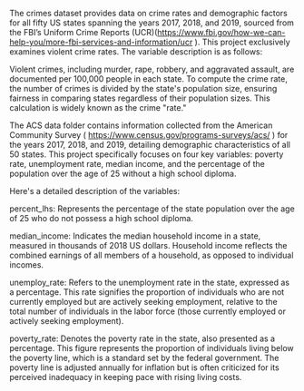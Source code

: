 
The crimes dataset provides data on crime rates and demographic factors for all fifty US states spanning the years 2017, 2018, and 2019, sourced from the FBI’s Uniform Crime Reports (UCR)(https://www.fbi.gov/how-we-can-help-you/more-fbi-services-and-information/ucr ). This project exclusively examines violent crime rates. The variable description is as follows:


Violent crimes, including murder, rape, robbery, and aggravated assault, are documented per 100,000 people in each state. To compute the crime rate, the number of crimes is divided by the state's population size, ensuring fairness in comparing states regardless of their population sizes. This calculation is widely known as the crime "rate."

The ACS data folder contains information collected from the American Community Survey ( https://www.census.gov/programs-surveys/acs/ ) for the years 2017, 2018, and 2019, detailing demographic characteristics of all 50 states. This project specifically focuses on four key variables: poverty rate, unemployment rate, median income, and the percentage of the population over the age of 25 without a high school diploma.

Here's a detailed description of the variables:

percent_lhs: 
Represents the percentage of the state population over the age of 25 who do not possess a high school diploma.

median_income: 
Indicates the median household income in a state, measured in thousands of 2018 US dollars. Household income reflects the combined earnings of all members of a household, as opposed to individual incomes.

unemploy_rate: 
Refers to the unemployment rate in the state, expressed as a percentage. This rate signifies the proportion of individuals who are not currently employed but are actively seeking employment, relative to the total number of individuals in the labor force (those currently employed or actively seeking employment).

poverty_rate: 
Denotes the poverty rate in the state, also presented as a percentage. This figure represents the proportion of individuals living below the poverty line, which is a standard set by the federal government. The poverty line is adjusted annually for inflation but is often criticized for its perceived inadequacy in keeping pace with rising living costs.
